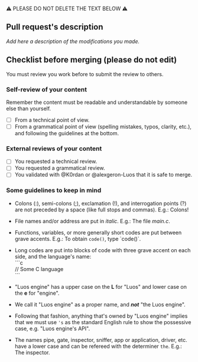 ⚠ PLEASE DO NOT DELETE THE TEXT BELOW ⚠

## Pull request's description

*Add here a description of the modifications you made.*

## Checklist before merging (please do not edit)
You must review you work before to submit the review to others.

### Self-review of your content
Remember the content must be readable and understandable by someone else than yourself.
- [ ] From a technical point of view.
- [ ] From a grammatical point of view (spelling mistakes, typos, clarity, etc.), and following the guidelines at the bottom.

### External reviews of your content
- [ ] You requested a technical review.
- [ ] You requested a grammatical review.
- [ ] You validated with @K0rdan or @alexgeron-Luos that it is safe to merge.

### Some guidelines to keep in mind
- Colons (:), semi-colons (;), exclamation (!), and interrogation points (?) are not preceded by a space (like full stops and commas). E.g.: Colons!
- File names and/or address are put in *italic*. E.g.: The file _main.c_.
- Functions, variables, or more generally short codes are put between grave accents. E.g.: To obtain `code()`, type \`code()\`.
- Long codes are put into blocks of code with three grave accent on each side, and the language's name:<br />
\`\`\`c<br />
// Some C language <br />
\`\`\`<br />

- "Luos engine" has a upper case on the **L** for "Luos" and lower case on the **e** for "engine".
- We call it "Luos engine" as a proper name, and ***not*** "the Luos engine".
- Following that fashion, anything that's owned by "Luos engine" implies that we must use `'s` as the standard English rule to show the possessive case, e.g. "Luos engine's API".
- The names pipe, gate, inspector, sniffer, app or application, driver, etc. have a lower case and can be refereed with the determiner `the`. E.g.: The inspector.

